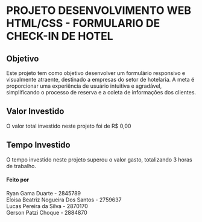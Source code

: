 <h1>PROJETO DESENVOLVIMENTO WEB HTML/CSS - FORMULARIO DE CHECK-IN DE HOTEL</h1>

<h2>Objetivo</h2> 
<p>Este projeto tem como objetivo desenvolver um formulário responsivo e visualmente atraente, destinado a empresas do setor de hotelaria. 
  A meta é proporcionar uma experiência de usuário intuitiva e agradável, simplificando o processo de reserva e a coleta de informações dos clientes.</p>

  <h2>Valor Investido</h2>

<p>O valor total investido neste projeto foi de R$ 0,00</p>

<h2>Tempo Investido</h2>

<p>O tempo investido neste projeto superou o valor gasto, totalizando 3 horas de trabalho.</p>


<h4>Feito por</h4>
<p>
  Ryan Gama Duarte - 2845789<br>
  Eloisa Beatriz Nogueira Dos Santos - 2759637<br>
  Lucas Pereira da Silva - 2870170<br>
  Gerson Patzi Choque - 2884870
</p>

